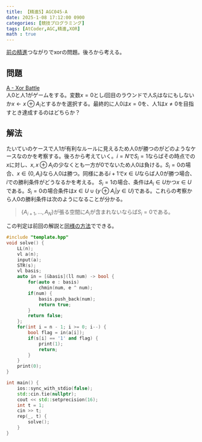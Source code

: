 ```yaml
---
title: 【精進5】AGC045-A
date: 2025-1-08 17:12:00 0900
categories: [競技プログラミング]
tags: [AtCoder,AGC,精進,XOR]
math : true
---
```

[前の精進](https://yokoyama-midori.github.io/posts/abc283-g/)つながりで$\mathrm{xor}$の問題。後ろから考える。
## 問題
[A - Xor Battle](https://atcoder.jp/contests/agc045/tasks/agc045_a)  
人$0$と人$1$がゲームをする。変数$x=0$とし$i$回目のラウンドで人$S_i$はなにもしないか$x \gets x\oplus A_i$とするかを選択する。最終的に人$0$は$x=0$を、人$1$は$x\ne 0$を目指すとき達成するのはどちらか？

## 解法
たいていのケースで人$1$が有利なルールに見えるため人$0$が勝つのがどのようなケースなのかを考察する。後ろから考えていく。$i=N$で$S_i=1$ならばその時点での$x$に対し、$x,x\oplus A_i$の少なくとも一方が$0$でないため人$0$は負ける。$S_i=0$の場合、$x\in\lbrace 0,A_i\rbrace$なら人$0$は勝つ。同様にある$i+1$で$x\in U$ならば人$0$が勝つ場合、$i$での勝利条件がどうなるかを考える。 $S_i=1$の場合、条件は$A_i \in U$かつ$x\in U$である。$S_i=0$の場合条件は$x\in U \cup \lbrace y\oplus A_i | y\in U \rbrace$である。これらの考察から人$0$の勝利条件は次のようになることが分かる。  

> $\lbrace A_{i+1},\dots,A_N \rbrace$が張る空間に$A_i$が含まれないならば$S_i = 0$である。

この判定は前回の解説と[同様の方法](https://x.com/noshi91/status/1200702280128856064)でできる。
```cpp
#include "template.hpp"
void solve() {
    LL(n);
    vl a(n);
    input(a);
    STR(s);
    vl basis;
    auto in = [&basis](ll num) -> bool {
        for(auto e : basis)
            chmin(num, e ^ num);
        if(num) {
            basis.push_back(num);
            return true;
        }
        return false;
    };
    for(int i = n - 1; i >= 0; i--) {
        bool flag = in(a[i]);
        if(s[i] == '1' and flag) {
            print(1);
            return;
        }
    }
    print(0);
}

int main() {
    ios::sync_with_stdio(false);
    std::cin.tie(nullptr);
    cout << std::setprecision(16);
    int t = 1;
    cin >> t;
    rep(_, t) {
        solve();
    }
}

```